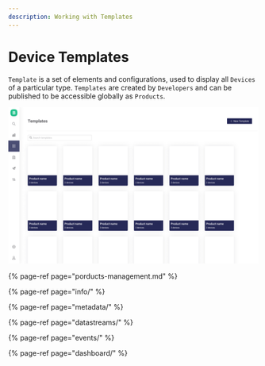 ```yaml
---
description: Working with Templates
---
```


# Device Templates

`Template` is a set of elements and configurations, used to display all `Devices` of a particular type. `Templates` are created by `Developers` and can be published to be accessible globally as `Products`.

![](../../.gitbook/assets/templates.png)

{% page-ref page="porducts-management.md" %}

{% page-ref page="info/" %}

{% page-ref page="metadata/" %}

{% page-ref page="datastreams/" %}

{% page-ref page="events/" %}

{% page-ref page="dashboard/" %}





